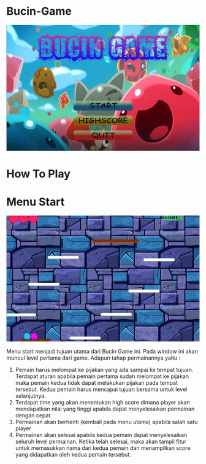 # Bucin-Game
 ![alt text](https://raw.githubusercontent.com/ilhamrecca/Bucin-Game/main/Gambar1.jpg)

# How To Play

# Menu Start
![alt text](https://raw.githubusercontent.com/ilhamrecca/Bucin-Game/main/Gambar2.jpg)

Menu start menjadi tujuan utama dari Bucin Game ini. Pada window ini akan muncul level pertama dari game. Adapun tahap permainannya yaitu :

1. Pemain harus melompat ke pijakan yang ada sampai ke tempat tujuan. Terdapat aturan apabila pemain pertama sudah melompat ke pijakan maka pemain kedua tidak dapat melakukan  pijakan pada tempat tersebut. Kedua pemain harus mencapai tujuan bersama untuk level selanjutnya.
2. Terdapat time yang akan menentukan high score dimana player akan mendapatkan nilai yang tinggi apabila dapat menyelesaikan permainan dengan cepat.
3. Permainan akan berhenti (kembali pada menu utama) apabila salah satu player
4. Permainan akan selesai apabila kedua pemain dapat menyelesaikan seluruh level permainan. Ketika telah selesai, maka akan tampil fitur untuk memasukkan nama dari kedua pemain dan menampilkan score yang didapatkan oleh kedua pemain tersebut. 





